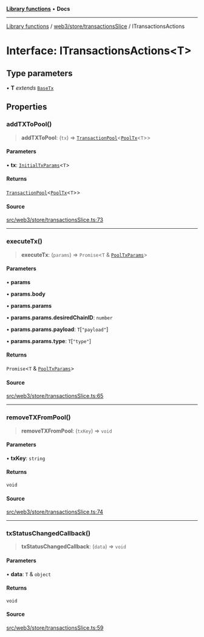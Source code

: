 [**Library functions**](../../../../README.md) • **Docs**

***

[Library functions](../../../../modules.md) / [web3/store/transactionsSlice](../README.md) / ITransactionsActions

# Interface: ITransactionsActions\<T\>

## Type parameters

• **T** *extends* [`BaseTx`](../../../adapters/types/type-aliases/BaseTx.md)

## Properties

### addTXToPool()

> **addTXToPool**: (`tx`) => [`TransactionPool`](../type-aliases/TransactionPool.md)\<[`PoolTx`](../type-aliases/PoolTx.md)\<`T`\>\>

#### Parameters

• **tx**: [`InitialTxParams`](../../../adapters/types/type-aliases/InitialTxParams.md)\<`T`\>

#### Returns

[`TransactionPool`](../type-aliases/TransactionPool.md)\<[`PoolTx`](../type-aliases/PoolTx.md)\<`T`\>\>

#### Source

[src/web3/store/transactionsSlice.ts:73](https://github.com/bgd-labs/fe-shared/blob/bcb81f075c57b42adfeb5f3e6c387d13f532f431/src/web3/store/transactionsSlice.ts#L73)

***

### executeTx()

> **executeTx**: (`params`) => `Promise`\<`T` & [`PoolTxParams`](../type-aliases/PoolTxParams.md)\>

#### Parameters

• **params**

• **params.body**

• **params.params**

• **params.params.desiredChainID**: `number`

• **params.params.payload**: `T`\[`"payload"`\]

• **params.params.type**: `T`\[`"type"`\]

#### Returns

`Promise`\<`T` & [`PoolTxParams`](../type-aliases/PoolTxParams.md)\>

#### Source

[src/web3/store/transactionsSlice.ts:65](https://github.com/bgd-labs/fe-shared/blob/bcb81f075c57b42adfeb5f3e6c387d13f532f431/src/web3/store/transactionsSlice.ts#L65)

***

### removeTXFromPool()

> **removeTXFromPool**: (`txKey`) => `void`

#### Parameters

• **txKey**: `string`

#### Returns

`void`

#### Source

[src/web3/store/transactionsSlice.ts:74](https://github.com/bgd-labs/fe-shared/blob/bcb81f075c57b42adfeb5f3e6c387d13f532f431/src/web3/store/transactionsSlice.ts#L74)

***

### txStatusChangedCallback()

> **txStatusChangedCallback**: (`data`) => `void`

#### Parameters

• **data**: `T` & `object`

#### Returns

`void`

#### Source

[src/web3/store/transactionsSlice.ts:59](https://github.com/bgd-labs/fe-shared/blob/bcb81f075c57b42adfeb5f3e6c387d13f532f431/src/web3/store/transactionsSlice.ts#L59)
